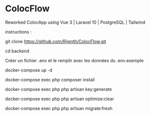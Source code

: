 # ColocFlow
Reworked ColocApp using Vue 3 | Laravel 10 | PostgreSQL | Tailwind

instructions :

git clone https://github.com/Rijenth/ColocFlow.git

cd backend

Créer un fichier .env et le remplir avec les données du .env.exemple

docker-compose up -d

docker-compose exec php composer install

docker-compose exec php php artisan key:generate

docker-compose exec php php artisan optimize:clear

docker-compose exec php php artisan migrate:fresh
